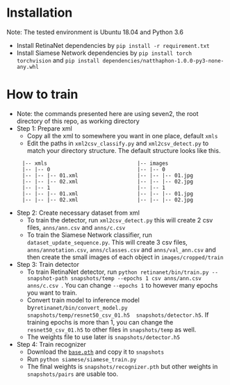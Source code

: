 # Installation
Note: The tested environment is Ubuntu 18.04 and Python 3.6
* Install RetinaNet dependencies by `pip install -r requirement.txt`
* Install Siamese Network dependencies by `pip install torch torchvision` and `pip install dependencies/natthaphon-1.0.0-py3-none-any.whl`

# How to train
* Note: the commands presented here are using seven2, the root directory of this repo,  as working directory
* Step 1: Prepare xml
  * Copy all the xml to somewhere you want in one place, default `xmls`
  * Edit the paths in `xml2csv_classify.py` and `xml2csv_detect.py` to match your directory structure. The default structure looks like this.
```
     |-- xmls                             |-- images
     |-- |-- 0                            |-- |-- 0
     |-- |-- |-- 01.xml                   |-- |-- |-- 01.jpg
     |-- |-- |-- 02.xml                   |-- |-- |-- 02.jpg
     |-- |-- 1                            |-- |-- 1
     |-- |-- |-- 01.xml                   |-- |-- |-- 01.jpg
     |-- |-- |-- 02.xml                   |-- |-- |-- 02.jpg
```
* Step 2: Create necessary dataset from xml
  * To train the detector, run `xml2csv_detect.py` this will create 2 csv files, `anns/ann.csv` and `anns/c.csv`
  * To train the Siamese Network classifier, run `dataset_update_sequence.py`. This will create 3 csv files, `anns/annotation.csv`, `anns/classes.csv` and `anns/val_ann.csv` and then create the small images of each object in `images/cropped/train`
* Step 3: Train detector
  * To train RetinaNet detector, run `python retinanet/bin/train.py --snapshot-path snapshots/temp --epochs 1 csv anns/ann.csv anns/c.csv `. You can change `--epochs 1` to however many epochs you want to train.
  * Convert train model to inference model by`retinanet/bin/convert_model.py snapshots/temp/resnet50_csv_01.h5  snapshots/detector.h5`. If training epochs is more than 1, you can change the `resnet50_csv_01.h5` to other files in `snapshots/temp` as well.
  * The weights file to use later is `snapshots/detector.h5`
* Step 4: Train recognizer
   * Download the [`base.pth`](https://drive.google.com/open?id=1k64kFbubZl_xZoX0XgK2qIzaw4C71qJh) and copy it to `snapshots`
   * Run `python siamese/siamese_train.py`
   * The final weights is `snapshots/recognizer.pth` but other weights in `snapshots/pairs` are usable too.